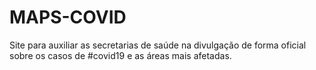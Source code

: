 # MAPS-COVID
Site para auxiliar as secretarias de saúde na divulgação de forma oficial sobre os casos de #covid19 e as áreas mais afetadas.
